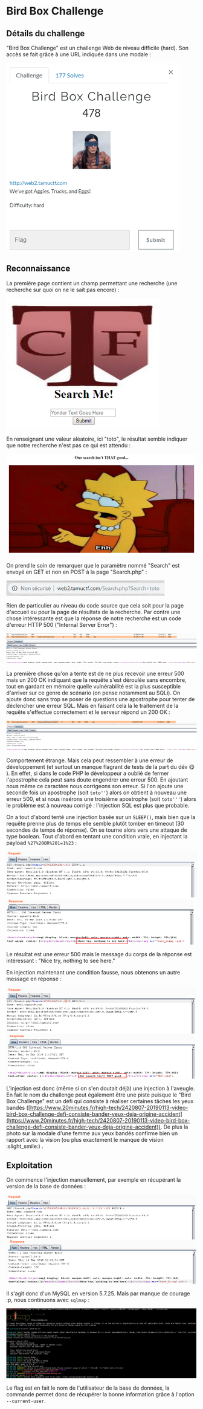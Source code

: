 # Bird Box Challenge

## Détails du challenge

"Bird Box Challenge" est un challenge Web de niveau difficile (hard). Son accès se fait grâce à une URL indiquée dans une modale :

![](../../../.gitbook/assets/cfcb007c7eb75ebfcbff709a224d595a.png)

## Reconnaissance

La première page contient un champ permettant une recherche (une recherche sur quoi on ne le sait pas encore) :

![](../../../.gitbook/assets/4506b15e4444274e4e98a9404adaf0e7.png)

En renseignant une valeur aléatoire, ici "toto", le résultat semble indiquer que notre recherche n'est pas ce qui est attendu :

![](../../../.gitbook/assets/5270f4670c54d536f1b02b72336d22d0.png)

On prend le soin de remarquer que le paramètre nommé "Search" est envoyé en GET et non en POST à la page "Search.php" :

![](../../../.gitbook/assets/134d66dae535d44bc759be9b5d9c1401.png)

Rien de particulier au niveau du code source que cela soit pour la page d'accueil ou pour la page de résultats de la recherche. Par contre une chose intéressante est que la réponse de notre recherche est un code d'erreur HTTP 500 ("Internal Server Error") :

![](../../../.gitbook/assets/8165fc037c2ac468d3c076575496c52f.png)

La première chose qu'on a tente est de ne plus recevoir une erreur 500 mais un 200 OK indiquant que la requête s'est déroulée sans encombre, tout en gardant en mémoire quelle vulnérabilité est la plus susceptible d'arriver sur ce genre de scénario (on pense notamment au SQLi). On ajoute donc sans trop se poser de questions une apostrophe pour tenter de déclencher une erreur SQL. Mais en faisant cela la le traitement de la requête s'effectue correctement et le serveur répond un 200 OK :

![](../../../.gitbook/assets/26f534f6097f86f786618a1f615f55d6.png)

Comportement étrange. Mais cela peut ressembler à une erreur de développement (et surtout un manque flagrant de tests de la part du dév :yum: ). En effet, si dans le code PHP le développeur a oublié de fermer l'apostrophe cela peut sans doute engendrer une erreur 500. En ajoutant nous même ce caractère nous corrigeons son erreur. Si l'on ajoute une seconde fois un apostrophe (soit `toto''`) alors on obtient à nouveau une erreur 500, et si nous insérons une troisième apostrophe (soit `toto'''`) alors le problème est à nouveau corrigé : l'injection SQL est plus que probable.

On a tout d'abord tenté une injection basée sur un `SLEEP()`, mais bien que la requête prenne plus de temps elle semble plutôt tomber en timeout (30 secondes de temps de réponse). On se tourne alors vers une attaque de type boolean. Tout d'abord en tentant une condition vraie, en injectant la payload `%27%20OR%201=1%23` :

![](../../../.gitbook/assets/957a1b0e055d68e554e5bfb6edbe9d14.png)

Le résultat est une erreur 500 mais le message du corps de la réponse est intéressant : "Nice try, nothing to see here."&#x20;

En injection maintenant une condition fausse, nous obtenons un autre message en réponse :

![](../../../.gitbook/assets/08c76135853e5acb2848784acd9a38e5.png)

L'injection est donc (même si on s'en doutait déjà) une injection à l'aveugle. En fait le nom du challenge peut également être une piste puisque le "Bird Box Challenge" est un défi qui consiste à réaliser certaines tâches les yeux bandés ([https://www.20minutes.fr/high-tech/2420807-20190113-video-bird-box-challenge-defi-consiste-bander-yeux-deja-origine-accident](https://www.20minutes.fr/high-tech/2420807-20190113-video-bird-box-challenge-defi-consiste-bander-yeux-deja-origine-accident)). De plus la photo sur la modale d'une femme aux yeux bandés confirme bien un rapport avec la vision (ou plus exactement le manque de vision :slight\_smile:) .

## Exploitation

On commence l'injection manuellement, par exemple en récupérant la version de la base de données :

![](../../../.gitbook/assets/2ac9ae32d1334f1018ebab55b2275f5b.png)

Il s'agit donc d'un MySQL en version 5.7.25. Mais par manque de courage :p, nous continuons avec `sqlmap` :

![](../../../.gitbook/assets/475236691f17d4e67190c04af66a4c8e.png)

Le flag est en fait le nom de l'utilisateur de la base de données, la commande permet donc de récupérer la bonne information grâce à l'option `--current-user`.
